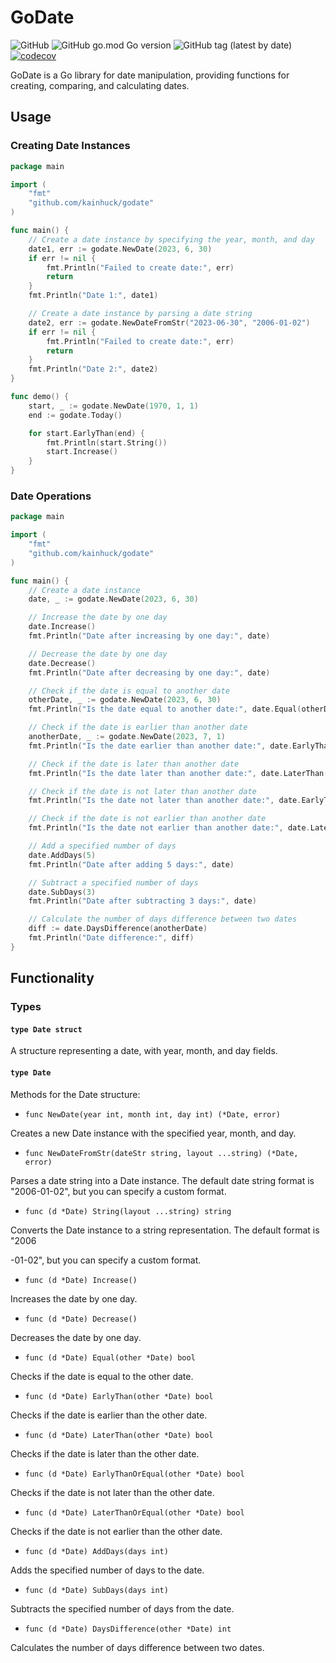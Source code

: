 # GoDate

![GitHub](https://img.shields.io/github/license/kainhuck/godate) ![GitHub go.mod Go version](https://img.shields.io/github/go-mod/go-version/kainhuck/godate) ![GitHub tag (latest by date)](https://img.shields.io/github/v/tag/kainhuck/godate) [![codecov](https://codecov.io/gh/kainhuck/godate/branch/main/graph/badge.svg?token=TZ1GTLZI23)](https://codecov.io/gh/kainhuck/godate)

GoDate is a Go library for date manipulation, providing functions for creating, comparing, and calculating dates.

## Usage

### Creating Date Instances

```go
package main

import (
	"fmt"
	"github.com/kainhuck/godate"
)

func main() {
	// Create a date instance by specifying the year, month, and day
	date1, err := godate.NewDate(2023, 6, 30)
	if err != nil {
		fmt.Println("Failed to create date:", err)
		return
	}
	fmt.Println("Date 1:", date1)

	// Create a date instance by parsing a date string
	date2, err := godate.NewDateFromStr("2023-06-30", "2006-01-02")
	if err != nil {
		fmt.Println("Failed to create date:", err)
		return
	}
	fmt.Println("Date 2:", date2)
}

func demo() {
	start, _ := godate.NewDate(1970, 1, 1)
	end := godate.Today()

	for start.EarlyThan(end) {
		fmt.Println(start.String())
		start.Increase()
	}
}

```

### Date Operations

```go
package main

import (
	"fmt"
	"github.com/kainhuck/godate"
)

func main() {
	// Create a date instance
	date, _ := godate.NewDate(2023, 6, 30)

	// Increase the date by one day
	date.Increase()
	fmt.Println("Date after increasing by one day:", date)

	// Decrease the date by one day
	date.Decrease()
	fmt.Println("Date after decreasing by one day:", date)

	// Check if the date is equal to another date
	otherDate, _ := godate.NewDate(2023, 6, 30)
	fmt.Println("Is the date equal to another date:", date.Equal(otherDate))

	// Check if the date is earlier than another date
	anotherDate, _ := godate.NewDate(2023, 7, 1)
	fmt.Println("Is the date earlier than another date:", date.EarlyThan(anotherDate))

	// Check if the date is later than another date
	fmt.Println("Is the date later than another date:", date.LaterThan(anotherDate))

	// Check if the date is not later than another date
	fmt.Println("Is the date not later than another date:", date.EarlyThanOrEqual(anotherDate))

	// Check if the date is not earlier than another date
	fmt.Println("Is the date not earlier than another date:", date.LaterThanOrEqual(anotherDate))

	// Add a specified number of days
	date.AddDays(5)
	fmt.Println("Date after adding 5 days:", date)

	// Subtract a specified number of days
	date.SubDays(3)
	fmt.Println("Date after subtracting 3 days:", date)

	// Calculate the number of days difference between two dates
	diff := date.DaysDifference(anotherDate)
	fmt.Println("Date difference:", diff)
}
```

## Functionality

### Types

#### `type Date struct`

A structure representing a date, with year, month, and day fields.

#### `type Date`

Methods for the Date structure:

- `func NewDate(year int, month int, day int) (*Date, error)`

Creates a new Date instance with the specified year, month, and day.

- `func NewDateFromStr(dateStr string, layout ...string) (*Date, error)`

Parses a date string into a Date instance. The default date string format is "2006-01-02", but you can specify a custom format.

- `func (d *Date) String(layout ...string) string`

Converts the Date instance to a string representation. The default format is "2006

-01-02", but you can specify a custom format.

- `func (d *Date) Increase()`

Increases the date by one day.

- `func (d *Date) Decrease()`

Decreases the date by one day.

- `func (d *Date) Equal(other *Date) bool`

Checks if the date is equal to the other date.

- `func (d *Date) EarlyThan(other *Date) bool`

Checks if the date is earlier than the other date.

- `func (d *Date) LaterThan(other *Date) bool`

Checks if the date is later than the other date.

- `func (d *Date) EarlyThanOrEqual(other *Date) bool`

Checks if the date is not later than the other date.

- `func (d *Date) LaterThanOrEqual(other *Date) bool`

Checks if the date is not earlier than the other date.

- `func (d *Date) AddDays(days int)`

Adds the specified number of days to the date.

- `func (d *Date) SubDays(days int)`

Subtracts the specified number of days from the date.

- `func (d *Date) DaysDifference(other *Date) int`

Calculates the number of days difference between two dates.
